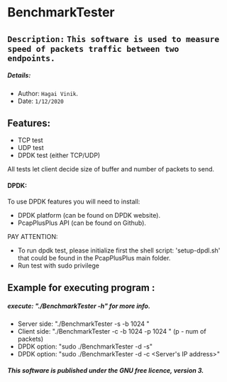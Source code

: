 # BenchmarkTester

## `Description:` `This software is used to measure speed of packets traffic between two endpoints.`

##### Details:
* Author: `Hagai Vinik`.
* Date: `1/12/2020`

## Features:
* TCP test
* UDP test
* DPDK test (either TCP/UDP)

All tests let client decide size of buffer and number of packets to send.

#### DPDK: 
To use DPDK features you will need to install:
* DPDK platform (can be found on DPDK website).
* PcapPlusPlus API (can be found on Github).

PAY ATTENTION:
 * To run dpdk test, please initialize first the shell script:
 'setup-dpdl.sh' that could be found in the PcapPlusPlus main folder.
 * Run test with sudo privilege 

## Example  for executing program :
##### execute: "./BenchmarkTester -h" for more info.
* Server side: "./BenchmarkTester -s -b 1024 "
* Client side: "./BenchmarkTester -c -b 1024 -p 1024 " (p - num of packets)
* DPDK option: "sudo ./BenchmarkTester -d -s"
* DPDK option: "sudo ./BenchmarkTester -d -c <Server's IP address>"


##### *This software is published under the GNU free licence, version 3.*

